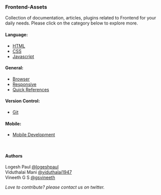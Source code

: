 <h3>Frontend-Assets</h3>
Collection of documentation, articles, plugins related to Frontend for your daily needs.
Please click on the category below to explore more.

#### Language:

* [HTML](https://github.com/logeshpaul/FrontEnd-Development-Resources/wiki/HTML)
* [CSS](https://github.com/logeshpaul/FrontEnd-Development-Resources/wiki/CSS)
* [Javascript](https://github.com/logeshpaul/FrontEnd-Development-Resources/wiki/Javascript)


#### General:

* [Browser](https://github.com/logeshpaul/FrontEnd-Development-Resources/wiki/Browser)
* [Responsive](https://github.com/logeshpaul/FrontEnd-Development-Resources/wiki/Responsive)
* [Quick References](https://github.com/logeshpaul/FrontEnd-Development-Resources/wiki/Quick-References)


#### Version Control:

* [Git](https://github.com/logeshpaul/FrontEnd-Development-Resources/wiki/Git)


#### Mobile:

* [Mobile Development](https://github.com/logeshpaul/FrontEnd-Development-Resources/wiki/Mobile-Development)


<br/>
<div>
<h4>Authors</h4>
<p>Logesh Paul <a href="http:/www.twitter.com/logeshpaul">@logeshpaul</a><br/>
Viduthalai Mani <a href="http:/www.twitter.com/viduthalai1947">@viduthalai1947</a><br/>
Vineeth G S <a href="http://twitter.com/gsvineeth">@gsvineeth</a><br/>
</p>

<i>Love to contribute? please contact us on twitter.</i>
</div>
